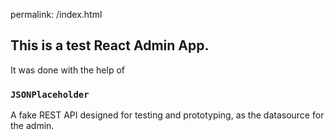 permalink: /index.html

## This is a test React Admin App.

It was done with the help of 

### `JSONPlaceholder`

A fake REST API designed for testing and prototyping, as the datasource for the admin.

